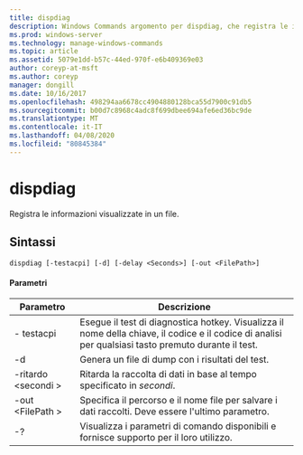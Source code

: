 ```yaml
---
title: dispdiag
description: Windows Commands argomento per dispdiag, che registra le informazioni di visualizzazione in un file.
ms.prod: windows-server
ms.technology: manage-windows-commands
ms.topic: article
ms.assetid: 5079e1dd-b57c-44ed-970f-e6b409369e03
author: coreyp-at-msft
ms.author: coreyp
manager: dongill
ms.date: 10/16/2017
ms.openlocfilehash: 498294aa6678cc4904880128bca55d7900c91db5
ms.sourcegitcommit: b00d7c8968c4adc8f699dbee694afe6ed36bc9de
ms.translationtype: MT
ms.contentlocale: it-IT
ms.lasthandoff: 04/08/2020
ms.locfileid: "80845384"
---
```

# <a name="dispdiag"></a>dispdiag

Registra le informazioni visualizzate in un file.

## <a name="syntax"></a>Sintassi

```
dispdiag [-testacpi] [-d] [-delay <Seconds>] [-out <FilePath>]
```

#### <a name="parameters"></a>Parametri

|Parametro|Descrizione|
|---------|-----------|
|- testacpi|Esegue il test di diagnostica hotkey. Visualizza il nome della chiave, il codice e il codice di analisi per qualsiasi tasto premuto durante il test.|
|-d|Genera un file di dump con i risultati del test.|
|-ritardo \<secondi >|Ritarda la raccolta di dati in base al tempo specificato in *secondi*.|
|-out \<FilePath >|Specifica il percorso e il nome file per salvare i dati raccolti. Deve essere l'ultimo parametro.|
|-?|Visualizza i parametri di comando disponibili e fornisce supporto per il loro utilizzo.|